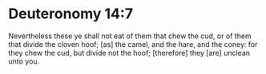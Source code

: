 # Deuteronomy 14:7

Nevertheless these ye shall not eat of them that chew the cud, or of them that divide the cloven hoof; [as] the camel, and the hare, and the coney: for they chew the cud, but divide not the hoof; [therefore] they [are] unclean unto you.